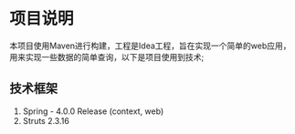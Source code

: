 项目说明
===

本项目使用Maven进行构建，工程是Idea工程，旨在实现一个简单的web应用，用来实现一些数据的简单查询，以下是项目使用到技术;


## 技术框架
1. Spring - 4.0.0 Release (context, web)
2. Struts 2.3.16
